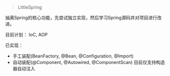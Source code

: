 > LittleSpring

抽离Spring的核心功能，先尝试独立实现，然后学习Spring源码并对项目进行改进。

目前计划： IoC, AOP

已实现：

* 手工装配(BeanFactory, @Bean, @Configuration, @Import)
* 自动装配(@Component, @Autowired, @ComponentScan) 目前仅支持构造器自动注入